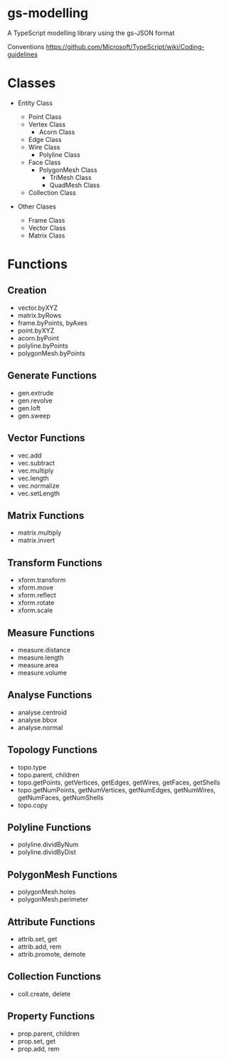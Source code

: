 # gs-modelling
A TypeScript modelling library using the gs-JSON format

Conventions
https://github.com/Microsoft/TypeScript/wiki/Coding-guidelines

# Classes

* Entity Class
  * Point Class
  * Vertex Class
    * Acorn Class
  * Edge Class
  * Wire Class
    * Polyline Class
  * Face Class
    * PolygonMesh Class
      * TriMesh Class
      * QuadMesh Class
  * Collection Class

* Other Clases
  * Frame Class
  * Vector Class
  * Matrix Class

# Functions

## Creation
* vector.byXYZ
* matrix.byRows
* frame.byPoints, byAxes
* point.byXYZ
* acorn.byPoint
* polyline.byPoints
* polygonMesh.byPoints

## Generate Functions
* gen.extrude
* gen.revolve
* gen.loft
* gen.sweep

## Vector Functions
* vec.add
* vec.subtract
* vec.multiply
* vec.length
* vec.normalize
* vec.setLength

## Matrix Functions
* matrix.multiply
* matrix.invert

## Transform Functions
* xform.transform
* xform.move
* xform.reflect
* xform.rotate 
* xform.scale

## Measure Functions
* measure.distance
* measure.length
* measure.area
* measure.volume

## Analyse Functions
* analyse.centroid
* analyse.bbox
* analyse.normal

## Topology Functions
* topo.type
* topo.parent, children
* topo.getPoints, getVertices, getEdges, getWires, getFaces, getShells
* topo.getNumPoints, getNumVertices, getNumEdges, getNumWires, getNumFaces, getNumShells
* topo.copy

## Polyline Functions
* polyline.dividByNum
* polyline.dividByDist

## PolygonMesh Functions
* polygonMesh.holes
* polygonMesh.perimeter

## Attribute Functions
* attrib.set, get
* attrib.add, rem
* attrib.promote, demote

## Collection Functions
* coll.create, delete

## Property Functions
* prop.parent, children
* prop.set, get
* prop.add, rem
